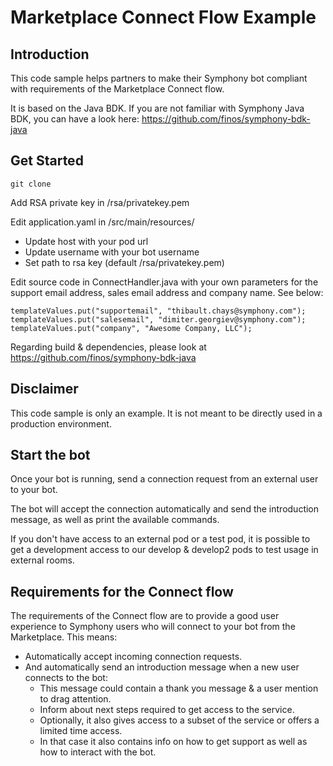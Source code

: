 # Marketplace Connect Flow Example
## Introduction
This code sample helps partners to make their Symphony bot compliant with requirements of the Marketplace Connect flow.

It is based on the Java BDK. If you are not familiar with Symphony Java BDK, you can have a look here: https://github.com/finos/symphony-bdk-java

## Get Started
```
git clone
```
Add RSA private key in /rsa/privatekey.pem

Edit application.yaml in /src/main/resources/
- Update host with your pod url
- Update username with your bot username
- Set path to rsa key (default /rsa/privatekey.pem)

Edit source code in ConnectHandler.java with your own parameters for the support email address, sales email address and company name. See below:
```
templateValues.put("supportemail", "thibault.chays@symphony.com");
templateValues.put("salesemail", "dimiter.georgiev@symphony.com");
templateValues.put("company", "Awesome Company, LLC");
```

Regarding build & dependencies, please look at https://github.com/finos/symphony-bdk-java

## Disclaimer
This code sample is only an example. It is not meant to be directly used in a production environment. 

## Start the bot
Once your bot is running, send a connection request from an external user to your bot. 

The bot will accept the connection automatically and send the introduction message, as well as print the available commands.

If you don't have access to an external pod or a test pod, it is possible to get a development access to our develop & develop2 pods to test usage in external rooms.

## Requirements for the Connect flow
The requirements of the Connect flow are to provide a good user experience to Symphony users who will connect to your bot from the Marketplace.
This means:
- Automatically accept incoming connection requests.
- And automatically send an introduction message when a new user connects to the bot:
  - This message could contain a thank you message & a user mention to drag attention.
  - Inform about next steps required to get access to the service.
  - Optionally, it also gives access to a subset of the service or offers a limited time access. 
  - In that case it also contains info on how to get support as well as how to interact with the bot.
